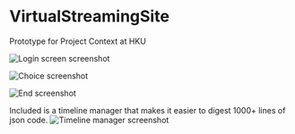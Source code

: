 # VirtualStreamingSite
Prototype for Project Context at HKU

![Login screen screenshot](https://github.com/ArjoNagelhout/VirtualStreamingSite/raw/master/screenshots/screenshot_1.png)

![Choice screenshot](https://github.com/ArjoNagelhout/VirtualStreamingSite/raw/master/screenshots/screenshot_2.png)

![End screenshot](https://github.com/ArjoNagelhout/VirtualStreamingSite/raw/master/screenshots/screenshot_3.png)


Included is a timeline manager that makes it easier to digest 1000+ lines of json code. 
![Timeline manager screenshot](https://github.com/ArjoNagelhout/VirtualStreamingSite/raw/master/screenshots/screenshot_4.png)